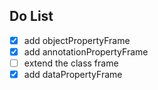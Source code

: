 ## Do List

- [x] add objectPropertyFrame
- [x] add annotationPropertyFrame
- [ ] extend the class frame
- [x] add dataPropertyFrame
